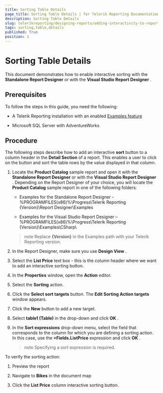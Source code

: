 ```yaml
---
title: Sorting Table Details
page_title: Sorting Table Details | for Telerik Reporting Documentation
description: Sorting Table Details
slug: telerikreporting/designing-reports/adding-interactivity-to-reports/actions/sorting-action/sorting-table-details
tags: sorting,table,details
published: True
position: 1
---
```


# Sorting Table Details



This document demonstrates how to enable interactive sorting with the __Standalone Report Designer__  or with the __Visual Studio Report Designer__ .        

## Prerequisites

To follow the steps in this guide, you need the following:         

* A Telerik Reporting installation with an enabled [Examples feature](6E821131-83F3-45A4-BB6E-1530223D1E38#installingReporting)

* Microsoft SQL Server with AdventureWorks         			

## Procedure

The following steps describe how to add an interactive __sort__  button to a column header in the __Detail Section__  of a report.            This enables a user to click on the button and sort the table rows by the value displayed in that column.         

1. Locate the __Product Catalog__  sample report and open it                with the __Standalone Report Designer__  or with the __Visual Studio Report Designer__ .             Depending on the Report Designer of your choice, you will locate the __Product Catalog__  sample report in one of the following folders:             

   + Examples for the Standalone Report Designer - %PROGRAMFILES(x86)%\Progress\Telerik Reporting {Version}\Report Designer\Examples                 

   + Examples for the Visual Studio Report Designer – %PROGRAMFILES(x86)%\Progress\Telerik Reporting {Version}\Examples\CSharp\                 

   >note Replace  __{Version}__  in the Examples path with your Telerik Reporting version.               

1. In the Report Designer, make sure you use __Design View__ .             

1. Select the __List Price__  text box - this is the column header where we want to add an interactive sorting button.             

1. In the __Properties__  window, open the __Action__  editor.             

1. Select the __Sorting__  action.             

1. Click the __Select sort targets__  button. The __Edit Sorting Action targets__  window appears.             

1. Click the __New__  button to add a new target.             

1. Select __table1 (Table)__  in the drop-down and click __OK__ .             

1. In the __Sort expressions__  drop-down menu, select the field that corresponds to the column for which you are defining a sorting action.               In this case, use the __=Fields.ListPrice__  expression and click __OK__ .             

   >note Specifying a sort expression is required.

To verify the sorting action:         

1. Preview the report

1. Navigate to __Bikes__  in the document map

1. Click the __List Price__  column interactive sorting button.             
